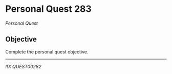 # Personal Quest 283

*Personal Quest*

## Objective
Complete the personal quest objective.

---
*ID: QUEST00282*